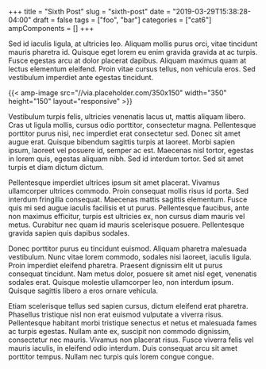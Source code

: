 +++
title = "Sixth Post"
slug = "sixth-post"
date = "2019-03-29T15:38:28-04:00"
draft = false
tags = ["foo", "bar"]
categories = ["cat6"]
ampComponents = []
+++

Sed id iaculis ligula, at ultricies leo.
Aliquam mollis purus orci, vitae tincidunt mauris pharetra id.
Quisque eget lorem eu enim gravida gravida at ac turpis.
Fusce egestas arcu at dolor placerat dapibus.
Aliquam maximus quam at lectus elementum eleifend.
Proin vitae cursus tellus, non vehicula eros.
Sed vestibulum imperdiet ante egestas tincidunt.

<!--more-->

{{< amp-image src="//via.placeholder.com/350x150" width="350" height="150" layout="responsive" >}}

Vestibulum turpis felis, ultricies venenatis lacus ut, mattis aliquam libero.
Cras ut ligula mollis, cursus odio porttitor, consectetur magna.
Pellentesque porttitor purus nisi, nec imperdiet erat consectetur sed.
Donec sit amet augue erat.
Quisque bibendum sagittis turpis at laoreet.
Morbi sapien ipsum, laoreet vel posuere id, semper ac est.
Maecenas nisl tortor, egestas in lorem quis, egestas aliquam nibh.
Sed id interdum tortor.
Sed sit amet turpis et diam dictum dictum.

Pellentesque imperdiet ultrices ipsum sit amet placerat.
Vivamus ullamcorper ultrices commodo.
Proin consequat mollis risus id porta.
Sed interdum fringilla consequat.
Maecenas mattis sagittis elementum.
Fusce quis mi sed augue iaculis facilisis et ut purus.
Pellentesque faucibus, ante non maximus efficitur, turpis est ultricies ex, non cursus diam mauris vel metus.
Curabitur nec quam id mauris scelerisque posuere.
Pellentesque gravida sapien quis dapibus sodales.

Donec porttitor purus eu tincidunt euismod.
Aliquam pharetra malesuada vestibulum.
Nunc vitae lorem commodo, sodales nisi laoreet, iaculis ligula.
Proin imperdiet eleifend pharetra.
Praesent dignissim elit ut purus consequat tincidunt.
Nam metus dolor, posuere sit amet nisl eget, venenatis sodales erat.
Quisque molestie ullamcorper leo, non interdum ipsum.
Quisque sagittis libero a eros ornare vehicula.

Etiam scelerisque tellus sed sapien cursus, dictum eleifend erat pharetra.
Phasellus tristique nisl non erat euismod vulputate a viverra risus.
Pellentesque habitant morbi tristique senectus et netus et malesuada fames ac turpis egestas.
Nullam ante ex, suscipit non commodo dignissim, consectetur nec mauris.
Vivamus non placerat risus.
Fusce viverra felis vel mauris iaculis, in eleifend odio interdum.
Duis consequat arcu sit amet porttitor tempus.
Nullam nec turpis quis lorem congue congue.